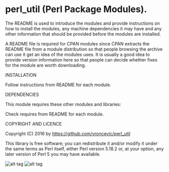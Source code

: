 perl_util (Perl Package Modules).
================================================================================
The README is used to introduce the modules and provide instructions on
how to install the modules, any machine dependencies it may have and any
other information that should be provided before the modules are installed.

A README file is required for CPAN modules since CPAN extracts the
README file from a module distribution so that people browsing the
archive can use it get an idea of the modules uses. It is usually a
good idea to provide version information here so that people can
decide whether fixes for the module are worth downloading.

INSTALLATION

Follow instructions from README for each module.

DEPENDENCIES

This module requires these other modules and libraries:

Check requires from README for each module.

COPYRIGHT AND LICENCE

Copyright (C) 2016 by https://github.com/vroncevic/perl_util

This library is free software; you can redistribute it and/or modify
it under the same terms as Perl itself, either Perl version 5.18.2 or,
at your option, any later version of Perl 5 you may have available.

![alt tag](https://raw.githubusercontent.com/vroncevic/perl_util/master/perl_logo.png)
![alt tag](https://raw.githubusercontent.com/vroncevic/perl_util/master/linux_logo.jpg)

